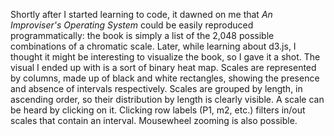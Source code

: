 Shortly after I started learning to code, it dawned on me that *An Improviser's Operating System* could be easily reproduced programmatically: the book is simply a list of the 2,048 possible combinations of a chromatic scale.  Later, while learning about d3.js, I thought it might be interesting to visualize the book, so I gave it a shot.  The visual I ended up with is a sort of binary heat map.  Scales are represented by columns, made up of black and white rectangles, showing the presence and absence of intervals respectively.  Scales are grouped by length, in ascending order, so their distribution by length is clearly visible.  A scale can be heard by clicking on it.  Clicking row labels (P1, m2, etc.) filters in/out scales that contain an interval.  Mousewheel zooming is also possible.
